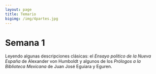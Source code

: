 ```yaml
---
layout: page
title: Temario
bigimg: /img/4partes.jpg
---
```


# Semana 1

Leyendo algunas descripciones clásicas: el *Ensayo político de la Nueva España* de Alexander von Humboldt y algunos de los *Prólogos a la Biblioteca Mexicana* de Juan José Eguiara y Eguren.
